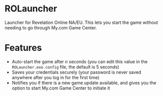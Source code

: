 # ROLauncher
Launcher for Revelation Online NA/EU. This lets you start the game without needing to go through My.com Game Center.

# Features
* Auto-start the game after *n* seconds (you can edit this value in the `ROLauncher.exe.config` file, the default is 5 seconds)
* Saves your credentials securely (your password is never saved anywhere after you log in for the first time)
* Notifies you if there is a new game update available, and gives you the option to start My.com Game Center to initiate it

